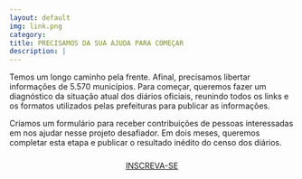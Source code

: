 ```yaml
---
layout: default
img: link.png
category: 
title: PRECISAMOS DA SUA AJUDA PARA COMEÇAR
description: |
---
```

Temos um longo caminho pela frente. Afinal, precisamos libertar informações de 5.570 municípios. Para começar, queremos fazer um diagnóstico da situação atual dos diários oficiais, reunindo todos os links e os formatos utilizados pelas prefeituras para publicar as informações. 

Criamos um formulário para receber contribuições de pessoas interessadas em nos ajudar nesse projeto desafiador. Em dois meses, queremos completar esta etapa e publicar o resultado inédito do censo dos diários. 

<p style='text-align:center; padding-top: 10px;'>
<a href="#" class="myButton">INSCREVA-SE</a>
</p>

